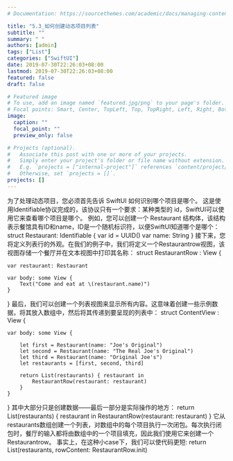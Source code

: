 ```yaml
---
# Documentation: https://sourcethemes.com/academic/docs/managing-content/

title: "5.3_如何创建动态项目列表"
subtitle: ""
summary: " "
authors: [admin]
tags: ["List"]
categories: ["SwiftUI"]
date: 2019-07-30T22:26:03+08:00
lastmod: 2019-07-30T22:26:03+08:00
featured: false
draft: false

# Featured image
# To use, add an image named `featured.jpg/png` to your page's folder.
# Focal points: Smart, Center, TopLeft, Top, TopRight, Left, Right, BottomLeft, Bottom, BottomRight.
image:
  caption: ""
  focal_point: ""
  preview_only: false

# Projects (optional).
#   Associate this post with one or more of your projects.
#   Simply enter your project's folder or file name without extension.
#   E.g. `projects = ["internal-project"]` references `content/project/deep-learning/index.md`.
#   Otherwise, set `projects = []`.
projects: []
---
```

<!-- more -->
为了处理动态项目，您必须首先告诉 SwiftUI 如何识别哪个项目是哪个。 这是使用Identifiable协议完成的，该协议只有一个要求：某种类型的 id，SwiftUI可以使用它来查看哪个项目是哪个。
例如，您可以创建一个 Restaurant 结构体，该结构表示餐馆具有ID和name，ID是一个随机标识符，以便SwiftUI知道哪个是哪个：
struct Restaurant: Identifiable {
    var id = UUID()
    var name: String
}
接下来，您将定义列表行的外观。在我们的例子中，我们将定义一个Restaurantrow视图，该视图存储一个餐厅并在文本视图中打印其名称：
struct RestaurantRow : View {
    
    var restaurant: Restaurant
    
    var body: some View {
        Text("Come and eat at \(restaurant.name)")
    }
}
最后，我们可以创建一个列表视图来显示所有内容。这意味着创建一些示例数据，将其放入数组中，然后将其传递到要呈现的列表中：
struct ContentView : View {
    
    var body: some View {
        
        let first = Restaurant(name: "Joe's Original")
        let second = Restaurant(name: "The Real Joe's Original")
        let third = Restaurant(name: "Original Joe's")
        let restaurants = [first, second, third]
        
        return List(restaurants) { restaurant in
            RestaurantRow(restaurant: restaurant)
        }
    }
}
其中大部分只是创建数据——最后一部分是实际操作的地方：
return List(restaurants) { restaurant in
    RestaurantRow(restaurant: restaurant)
}
它从restaurants数组创建一个列表，对数组中的每个项目执行一次闭包。每次执行闭包时，餐厅的输入都将由数组中的一个项目填充，因此我们使用它来创建一个Restaurantrow。
事实上，在这种小case下，我们可以使代码更短:
return List(restaurants, rowContent: RestaurantRow.init)